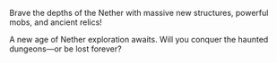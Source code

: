 Brave the depths of the Nether with massive new structures, powerful mobs, and ancient relics!

A new age of Nether exploration awaits. Will you conquer the haunted dungeons—or be lost forever?